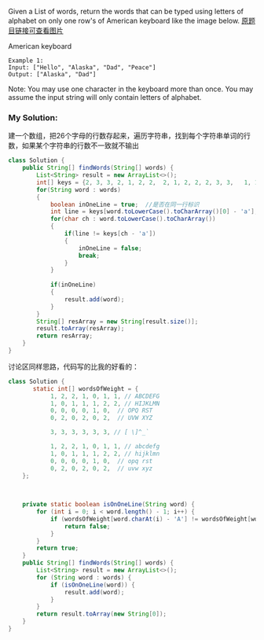 Given a List of words, return the words that can be typed using letters of alphabet on only one row's of American keyboard like the image below.
[原题目链接可查看图片](https://leetcode.com/problems/keyboard-row/description/)

American keyboard

```
Example 1:
Input: ["Hello", "Alaska", "Dad", "Peace"]
Output: ["Alaska", "Dad"]
```
Note:
You may use one character in the keyboard more than once.
You may assume the input string will only contain letters of alphabet.

### My Solution:
建一个数组，把26个字母的行数存起来，遍历字符串，找到每个字符串单词的行数，如果某个字符串的行数不一致就不输出

```java
class Solution {
    public String[] findWords(String[] words) {
        List<String> result = new ArrayList<>();
        int[] keys = {2, 3, 3, 2, 1, 2, 2,  2, 1, 2, 2, 2, 3, 3,   1, 1, 1, 1, 2, 1, 1, 3, 1, 3, 1, 3 };
        for(String word : words)
        {
            boolean inOneLine = true;  //是否在同一行标识
            int line = keys[word.toLowerCase().toCharArray()[0] - 'a'];
            for(char ch : word.toLowerCase().toCharArray())
            {
                if(line != keys[ch - 'a'])
                {
                    inOneLine = false;
                    break;
                }
            }
            
            if(inOneLine)
            {
                result.add(word);
            }
        }
        String[] resArray = new String[result.size()];
        result.toArray(resArray);
        return resArray;
    }
}
```


讨论区同样思路，代码写的比我的好看的：
```java
class Solution {
       static int[] wordsOfWeight = {
            1, 2, 2, 1, 0, 1, 1, // ABCDEFG
            1, 0, 1, 1, 1, 2, 2, // HIJKLMN
            0, 0, 0, 0, 1, 0,  // OPQ RST
            0, 2, 0, 2, 0, 2,  // UVW XYZ

            3, 3, 3, 3, 3, 3, // [ \]^_`

            1, 2, 2, 1, 0, 1, 1, // abcdefg
            1, 0, 1, 1, 1, 2, 2, // hijklmn
            0, 0, 0, 0, 1, 0,  // opq rst
            0, 2, 0, 2, 0, 2,  // uvw xyz
    };

    
    
    private static boolean isOnOneLine(String word) {
        for (int i = 0; i < word.length() - 1; i++) {
            if (wordsOfWeight[word.charAt(i) - 'A'] != wordsOfWeight[word.charAt(i + 1) - 'A']) {
                return false;
            }
        }
        return true;
    }
    public String[] findWords(String[] words) {
        List<String> result = new ArrayList<>();
        for (String word : words) {
            if (isOnOneLine(word)) {
                result.add(word);
            }
        }
        return result.toArray(new String[0]);
    }
}
```
